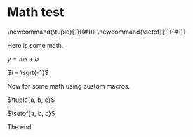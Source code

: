 # Math test

\newcommand{\tuple}[1]{(#1)}
\newcommand{\setof}[1]{\{#1\}}

Here is some math.

$y = mx + b$

$i = \sqrt{-1}$

Now for some math using custom macros.

$\tuple{a, b, c}$

$\setof{a, b, c}$

The end.
